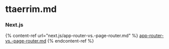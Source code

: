 # ttaerrim.md

### Next.js

{% content-ref url="next.js/app-router-vs.-page-router.md" %}
[app-router-vs.-page-router.md](next.js/app-router-vs.-page-router.md)
{% endcontent-ref %}
